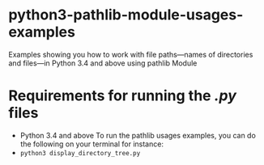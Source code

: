 # python3-pathlib-module-usages-examples
Examples showing you how to work with file paths—names of directories and files—in Python 3.4 and above using pathlib Module 
# Requirements for running the *.py* files
* Python 3.4 and above
To run the pathlib usages examples, you can do the following on your terminal for instance:
* `python3 display_directory_tree.py`
